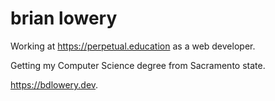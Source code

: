 # brian lowery

Working at https://perpetual.education as a web developer.

Getting my Computer Science degree from Sacramento state.

https://bdlowery.dev.
